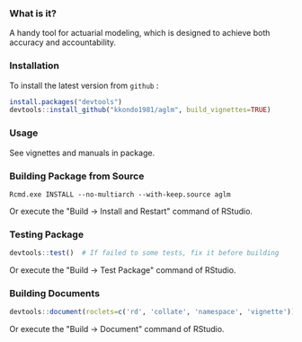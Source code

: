 ### What is it?
A handy tool for actuarial modeling, which is designed to achieve both accuracy and accountability.

### Installation
To install the latest version from `github` :
```r
install.packages("devtools")
devtools::install_github("kkondo1981/aglm", build_vignettes=TRUE)
```

### Usage
See vignettes and manuals in package.

### Building Package from Source
```shell
Rcmd.exe INSTALL --no-multiarch --with-keep.source aglm
```
Or execute the "Build -> Install and Restart" command of RStudio.

### Testing Package
```r
devtools::test()  # If failed to some tests, fix it before building
```
Or execute the "Build -> Test Package" command of RStudio.

### Building Documents
```r
devtools::document(roclets=c('rd', 'collate', 'namespace', 'vignette'))
```
Or execute the "Build -> Document" command of RStudio.

